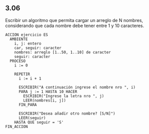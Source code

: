 ## 3.06
Escribir un algoritmo que permita cargar un arreglo de N nombres, considerando
que cada nombre debe tener entre 1 y 10 caracteres.

```
ACCION ejercicio ES
  AMBIENTE
    i, j: entero
    car, seguir: caracter
    nombres: arreglo [1..50, 1..10] de caracter
    seguir: caracter
  PROCESO
    i := 0

    REPETIR
      i := i + 1

      ESCRIBIR("A continuación ingrese el nombre nro ", i)
      PARA j := 1 HASTA 10 HACER
        ESCRIBIR("Ingrese la letra nro ", j)
        LEER(nombres[i, j])
      FIN_PARA

      ESCRIBIR("Desea añadir otro nombre? [S/N]")
      LEER(seguir)
    HASTA QUE seguir = 'S'
FIN_ACCION
```
